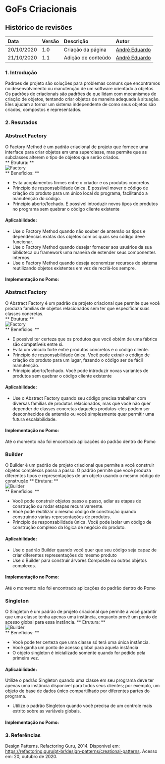 # GoFs Criacionais

## Histórico de revisões

| Data       | Versão | Descrição          | Autor                                             |
| :--------- | :----- | :----------------- | :------------------------------------------------ |
| 20/10/2020 | 1.0    | Criação da página  | [André Eduardo](https://github.com/Andre-Eduardo) |
| 21/10/2020 | 1.1    | Adição de conteúdo | [André Eduardo](https://github.com/Andre-Eduardo) |

### 1. Introdução

Padroes de projeto são soluções para problemas comuns que encontramos no desenvolvimento ou manutenção de um software orientado a objetos.
Os padrões de criacionais são padrões de que lidam com mecanismos de criação de objetos, tentando criar objetos de maneira adequada à situação. Eles ajudam a tornar um sistema independente de como seus objetos são criados, compostos e representados.

### 2. Resutados

### Abstract Factory

O Factory Method é um padrão criacional de projeto que fornece uma interface para criar objetos em uma superclasse, mas permite que as subclasses alterem o tipo de objetos que serão criados.
<br>
** Etrutura: **<br>
![Factory](../../img/padroes/criacionais/factory.png)<br>
** Benefícios: **

- Evita acoplamentos firmes entre o criador e os produtos concretos.<br>
- Princípio de responsabilidade única. E possivel mover o código de criação do produto para um único local do programa, facilitando a manutenção do código.<br>
- Princípio aberto/fechado. E possivel introduzir novos tipos de produtos no programa sem quebrar o código cliente existente<br>

#### Aplicabilidade:

- Use o Factory Method quando não souber de antemão os tipos e dependências exatas dos objetos com os quais seu código deve funcionar.<br>
- Use o Factory Method quando desejar fornecer aos usuários da sua biblioteca ou framework uma maneira de estender seus componentes internos.<br>
- Use o Factory Method quando deseja economizar recursos do sistema reutilizando objetos existentes em vez de recriá-los sempre.<br>

#### Implementação no Pomo:

### Abstract Factory

O Abstract Factory é um padrão de projeto criacional que permite que você produza famílias de objetos relacionados sem ter que especificar suas classes concretas.<br>
** Etrutura: **<br>
![Factory](../../img/padroes/criacionais/abstract.png)<br>
** Benefícios: **<br>

- E possivel ter certeza que os produtos que você obtém de uma fábrica são compatíveis entre si.
- Evita um vínculo forte entre produtos concretos e o código cliente.
- Princípio de responsabilidade única. Você pode extrair o código de criação do produto para um lugar, fazendo o código ser de fácil manutenção.
- Princípio aberto/fechado. Você pode introduzir novas variantes de produtos sem quebrar o código cliente existente

#### Aplicabilidade:

- Use o Abstract Factory quando seu código precisa trabalhar com diversas famílias de produtos relacionados, mas que você não quer depender de classes concretas daqueles produtos-eles podem ser desconhecidos de antemão ou você simplesmente quer permitir uma futura escalabilidade.

#### Implementação no Pomo:

Até o momento não foi encontrado aplicações do padrão dentro do Pomo

### Builder

O Builder é um padrão de projeto criacional que permite a você construir objetos complexos passo a passo. O padrão permite que você produza diferentes tipos e representações de um objeto usando o mesmo código de construção
** Etrutura: **<br>
![Builder](../../img/padroes/criacionais/builder.png)<br>
** Benefícios: **<br>

- Você pode construir objetos passo a passo, adiar as etapas de construção ou rodar etapas recursivamente.
- Você pode reutilizar o mesmo código de construção quando construindo várias representações de produtos.
- Princípio de responsabilidade única. Você pode isolar um código de construção complexo da lógica de negócio do produto.

#### Aplicabilidade:

- Use o padrão Builder quando você quer que seu código seja capaz de criar diferentes representações do mesmo produto
- Use o Builder para construir árvores Composite ou outros objetos complexos.

#### Implementação no Pomo:

Até o momento não foi encontrado aplicações do padrão dentro do Pomo

### Singleton

O Singleton é um padrão de projeto criacional que permite a você garantir que uma classe tenha apenas uma instância, enquanto provê um ponto de acesso global para essa instância.
** Etrutura: **<br>
![Builder](../../img/padroes/criacionais/singleton.png)<br>
** Benefícios: **<br>

- Você pode ter certeza que uma classe só terá uma única instância.
- Você ganha um ponto de acesso global para aquela instância
- O objeto singleton é inicializado somente quando for pedido pela primeira vez.

#### Aplicabilidade:

Utilize o padrão Singleton quando uma classe em seu programa deve ter apenas uma instância disponível para todos seus clientes; por exemplo, um objeto de base de dados único compartilhado por diferentes partes do programa.

- Utilize o padrão Singleton quando você precisa de um controle mais estrito sobre as variáveis globais.

#### Implementação no Pomo:

### 3. Referências

Design Patterns. Refactoring Guru, 2014. Disponível em: <https://refactoring.guru/pt-br/design-patterns/creational-patterns>. Acesso em: 20, outubro de 2020.
